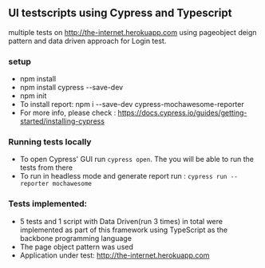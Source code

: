 ## UI testscripts using Cypress and Typescript
 multiple tests on http://the-internet.herokuapp.com 
 using pageobject deign pattern and data driven approach for Login test.


### setup
- npm install 
- npm install cypress --save-dev
- npm init
- To install report: npm i --save-dev cypress-mochawesome-reporter
- For more info, please check : https://docs.cypress.io/guides/getting-started/installing-cypress


### Running tests locally
- To open Cypress' GUI run `cypress open`. The you will be able to run the tests from there
- To run in headless mode and generate report run : `cypress run --reporter mochawesome`

### Tests implemented:
- 5 tests and 1 script with Data Driven(run 3 times) in total were implemented as part of this framework using TypeScript as the backbone programming language
- The page object pattern was used
- Application under test: http://the-internet.herokuapp.com 
